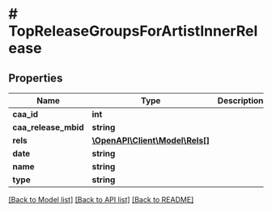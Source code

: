 # # TopReleaseGroupsForArtistInnerRelease

## Properties

Name | Type | Description | Notes
------------ | ------------- | ------------- | -------------
**caa_id** | **int** |  | [optional]
**caa_release_mbid** | **string** |  | [optional]
**rels** | [**\OpenAPI\Client\Model\Rels[]**](Rels.md) |  | [optional]
**date** | **string** |  | [optional]
**name** | **string** |  | [optional]
**type** | **string** |  | [optional]

[[Back to Model list]](../../README.md#models) [[Back to API list]](../../README.md#endpoints) [[Back to README]](../../README.md)
